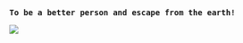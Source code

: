 <p>
    <samp>
        <strong>To be a better person and escape from the earth!</strong>
    </samp>
</p>

<img src="https://github-readme-stats.vercel.app/api?username=happy2h&count_private=true&show_icons=true&hide_title=true" />
